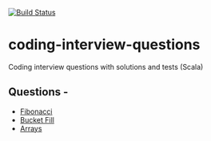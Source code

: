[![Build Status](https://travis-ci.org/maximn/coding-interview-questions-scala.svg?branch=master)](https://travis-ci.org/maximn/coding-interview-questions-scala)

# coding-interview-questions
Coding interview questions with solutions and tests (Scala)


## Questions -
* [Fibonacci](https://github.com/maximn/coding-interview-questions-scala/tree/master/src/main/scala/org/questions/fibonacci)
* [Bucket Fill](https://github.com/maximn/coding-interview-questions-scala/tree/master/src/main/scala/org/questions/fill)
* [Arrays](https://github.com/maximn/coding-interview-questions-scala/tree/master/src/main/scala/org/questions/arrays)
